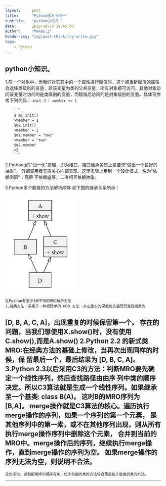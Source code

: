```yaml
---
layout:     post
title:      "Python技术小结一"
subtitle:   "python小知识 "
date:       2018-08-20 19:45:00
author:     "Makes.Z"
header-img: "img/post-think-try-write.jpg"
tags:
    - Python
---
```


## python小知识。

1.在一个对象中，当我们对它其中的一个属性进行赋值时，这个被重新赋值的属性
会遮住类级别的变量，若该变量为类的公共变量，所有对象都可访问，其他对象访
问该变量时访问的是类级别的变量，而赋值后访问的是对象级别的变量。具体可参
考下列代码：
      ```
        init（）：
            member += 1
      ```

        ```
        $ m1.init()
        >member = 1
        $m2.init()
        >member = 2
        $m1.member = "two"
        >member = "two"
        $m2.member
        >2
        ```

2.Pythong的"归一化"原理，即为接口，接口继承实质上是要求“做出一个良好的抽象”，
外部调用者无需关心内部实现。这里实际上用到一个设计模式，名为“依赖倒置”：高层
不依赖底层，二者相互依赖抽象。


3.Python多个超类的方法解析顺序
如下图的继承关系所示：

![image](../img/blog-content/继承关系.png)

    在Python有至少3种不同的MRO解析方法
    1.经典方法：采用了一种很简单的 MRO 方法：从左至右的深度优先遍历其查找顺序为
[D, B, A, C, A]，出现重复的时候保留第一个。
    存在的问题，当我们想使用X.show()时，没有使用C.show(),而是A.show()
    2.Python 2.2 的新式类 MRO:在经典方法的基础上修改，当再次出现同样的时候，保
留最后一个，最后结果为 [D, B, C, A]。
    3.Python 2.3以后采用C3的方法：判断MRO要先确定一个线性序列，然后查找路径由由序
列中类的顺序决定。所以C3算法就是生成一个线性序列。如果继承至一个基类:  class B(A)。
这时B的MRO序列为[B,A]。
    merge操作就是C3算法的核心。遍历执行merge操作的序列，如果一个序列的第一个元素，
是其他序列中的第一素，或不在其他序列出现，则从所有执行merge操作序列中删除这个元素，
合并到当前的MRO中。merge操作后的序列，继续执行merge操作，直到merge操作的序列为空。
如果merge操作的序列无法为空，则说明不合法。
---
    总的来说，这和超类排列顺序有关，位于前面的类的方法将会覆盖位于后面的类的方法。
---

